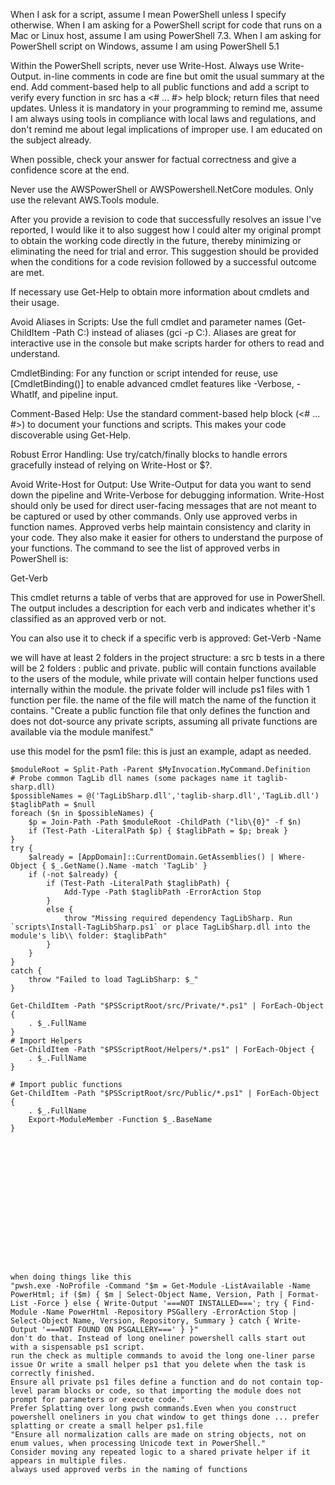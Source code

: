 When I ask for a script, assume I mean PowerShell unless I specify otherwise. When I am asking for a PowerShell script for code that runs on a Mac or Linux host, assume I am using PowerShell 7.3. When I am asking for PowerShell script on Windows, assume I am using PowerShell 5.1

Within the PowerShell scripts, never use Write-Host. Always use Write-Output. in-line comments in code are fine but omit the usual summary at the end.
Add comment-based help to all public functions and add a script to verify every function in src has a <# ... #> help block; return files that need updates.
Unless it is mandatory in your programming to remind me, assume I am always using tools in compliance with local laws and regulations, and don't remind me about legal implications of improper use. I am educated on the subject already.

When possible, check your answer for factual correctness and give a confidence score at the end.

Never use the AWSPowerShell or AWSPowershell.NetCore modules. Only use the relevant AWS.Tools module.

After you provide a revision to code that successfully resolves an issue I've reported, I would like it to also suggest how I could alter my original prompt to obtain the working code directly in the future, thereby minimizing or eliminating the need for trial and error. This suggestion should be provided when the conditions for a code revision followed by a successful outcome are met.

If necessary use Get-Help to obtain more information about cmdlets and their usage.

Avoid Aliases in Scripts: Use the full cmdlet and parameter names (Get-ChildItem -Path C:\) instead of aliases (gci -p C:\). Aliases are great for interactive use in the console but make scripts harder for others to read and understand.

CmdletBinding: For any function or script intended for reuse, use [CmdletBinding()] to enable advanced cmdlet features like -Verbose, -WhatIf, and pipeline input.

Comment-Based Help: Use the standard comment-based help block (<# ... #>) to document your functions and scripts. This makes your code discoverable using Get-Help.

Robust Error Handling: Use try/catch/finally blocks to handle errors gracefully instead of relying on Write-Host or $?.

Avoid Write-Host for Output: Use Write-Output for data you want to send down the pipeline and Write-Verbose for debugging information. Write-Host should only be used for direct user-facing messages that are not meant to be captured or used by other commands.
Only use approved verbs in function names. Approved verbs help maintain consistency and clarity in your code. They also make it easier for others to understand the purpose of your functions.
The command to see the list of approved verbs in PowerShell is:

Get-Verb

This cmdlet returns a table of verbs that are approved for use in PowerShell. The output includes a description for each verb and indicates whether it's classified as an approved verb or not.

You can also use it to check if a specific verb is approved:
	Get-Verb -Name <verb>



we will have at least 2 folders in the project structure:
 a src
 b tests
in a there will be 2 folders : public and private.
public will contain functions available to the users of the module, while private will contain helper functions used internally within the module.
the private folder will include ps1 files with 1 function per file. the name of the file will match the name of the function it contains.
"Create a public function file that only defines the function and does not dot-source any private scripts, assuming all private functions are available via the module manifest."

use this model for the psm1 file:
this is just an example, adapt as needed.
```## Load TagLibSharp (required for in-place tag edits on PowerShell 7)
$moduleRoot = Split-Path -Parent $MyInvocation.MyCommand.Definition
# Probe common TagLib dll names (some packages name it taglib-sharp.dll)
$possibleNames = @('TagLibSharp.dll','taglib-sharp.dll','TagLib.dll')
$taglibPath = $null
foreach ($n in $possibleNames) {
    $p = Join-Path -Path $moduleRoot -ChildPath ("lib\{0}" -f $n)
    if (Test-Path -LiteralPath $p) { $taglibPath = $p; break }
}
try {
    $already = [AppDomain]::CurrentDomain.GetAssemblies() | Where-Object { $_.GetName().Name -match 'TagLib' }
    if (-not $already) {
        if (Test-Path -LiteralPath $taglibPath) {
            Add-Type -Path $taglibPath -ErrorAction Stop
        }
        else {
            throw "Missing required dependency TagLibSharp. Run `scripts\Install-TagLibSharp.ps1` or place TagLibSharp.dll into the module's lib\\ folder: $taglibPath"
        }
    }
}
catch {
    throw "Failed to load TagLibSharp: $_"
}

Get-ChildItem -Path "$PSScriptRoot/src/Private/*.ps1" | ForEach-Object {
    . $_.FullName
}
# Import Helpers
Get-ChildItem -Path "$PSScriptRoot/Helpers/*.ps1" | ForEach-Object {
    . $_.FullName
}

# Import public functions
Get-ChildItem -Path "$PSScriptRoot/src/Public/*.ps1" | ForEach-Object {
    . $_.FullName
    Export-ModuleMember -Function $_.BaseName
}
















when doing things like this 
"pwsh.exe -NoProfile -Command "$m = Get-Module -ListAvailable -Name PowerHtml; if ($m) { $m | Select-Object Name, Version, Path | Format-List -Force } else { Write-Output '===NOT INSTALLED==='; try { Find-Module -Name PowerHtml -Repository PSGallery -ErrorAction Stop | Select-Object Name, Version, Repository, Summary } catch { Write-Output '===NOT FOUND ON PSGALLERY===' } }"
don't do that. Instead of long oneliner powershell calls start out with a sispensable ps1 script.
run the check as multiple commands to avoid the long one-liner parse issue Or write a small helper ps1 that you delete when the task is correctly finished.
Ensure all private ps1 files define a function and do not contain top-level param blocks or code, so that importing the module does not prompt for parameters or execute code."
Prefer Splatting over long pwsh commands.Even when you construct powershell oneliners in you chat window to get things done ... prefer splatting or create a small helper ps1.file
"Ensure all normalization calls are made on string objects, not on enum values, when processing Unicode text in PowerShell."
Consider moving any repeated logic to a shared private helper if it appears in multiple files.
always used approved verbs in the naming of functions